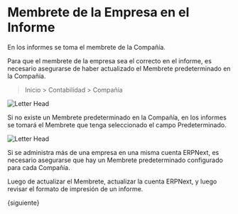 <!-- add-breadcrumbs -->
# Membrete de la Empresa en el Informe

En los informes se toma el membrete de la Compañía.

Para que el membrete de la empresa sea el correcto en el informe, es necesario asegurarse de haber actualizado el Membrete predeterminado en la Compañía.  

> Inicio > Contabilidad > Compañía

![Letter Head](/docs/assets/img/using-erpnext/using-print-format.png)

Si no existe un Membrete predeterminado en la Compañía, en los informes se tomará el Membrete que tenga seleccionado el campo Predeterminado.

![Letter Head](/docs/assets/img/using-erpnext/using-print-format-1.png)

Si se administra más de una empresa en una misma cuenta ERPNext, es necesario asegurarse que hay un Membrete predeterminado configurado para cada Compañía. 

Luego de actualizar el Membrete, actualizar la cuenta ERPNext, y luego revisar el formato de impresión de un informe.  

{siguiente}

